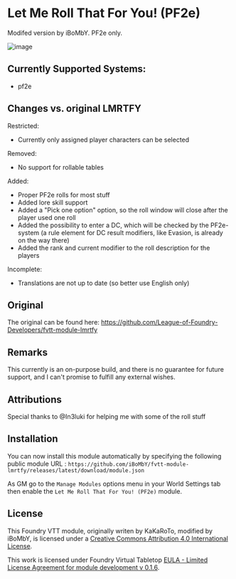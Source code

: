 # Let Me Roll That For You! (PF2e)

Modifed version by iBoMbY. PF2e only.

![image](https://user-images.githubusercontent.com/51856268/120698163-f04f1400-c4ae-11eb-9fc7-a83d72b7358d.png)

## Currently Supported Systems:
- pf2e
 
## Changes vs. original LMRTFY 

Restricted:
* Currently only assigned player characters can be selected

Removed:
* No support for rollable tables

Added:
* Proper PF2e rolls for most stuff
* Added lore skill support
* Added a "Pick one option" option, so the roll window will close after the player used one roll
* Added the possibility to enter a DC, which will be checked by the PF2e-system (a rule element for DC result modifiers, like Evasion, is already on the way there)
* Added the rank and current modifier to the roll description for the players

Incomplete:
* Translations are not up to date (so better use English only)

## Original

The original can be found here: https://github.com/League-of-Foundry-Developers/fvtt-module-lmrtfy

## Remarks

This currently is an on-purpose build, and there is no guarantee for future support, and I can't promise to fulfill any external wishes.

## Attributions

Special thanks to @In3luki for helping me with some of the roll stuff

## Installation

You can now install this module automatically by specifying the following public module URL : `https://github.com/iBoMbY/fvtt-module-lmrtfy/releases/latest/download/module.json`

As GM go to the `Manage Modules` options menu in your World Settings tab then enable the `Let Me Roll That For You! (PF2e)` module.

## License
This Foundry VTT module, originally writen by KaKaRoTo, modified by iBoMbY, is licensed under a [Creative Commons Attribution 4.0 International License](http://creativecommons.org/licenses/by/4.0/).

This work is licensed under Foundry Virtual Tabletop [EULA - Limited License Agreement for module development v 0.1.6](http://foundryvtt.com/pages/license.html).
